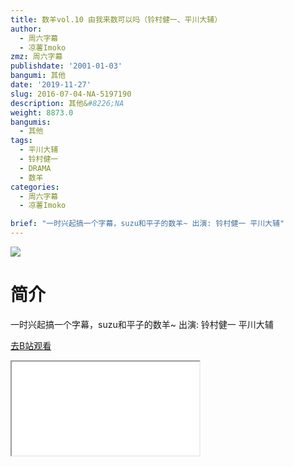 ```yaml
---
title: 数羊vol.10 由我来数可以吗（铃村健一、平川大辅）
author:
  - 周六字幕
  - 凉薯Imoko
zmz: 周六字幕
publishdate: '2001-01-03'
bangumi: 其他
date: '2019-11-27'
slug: 2016-07-04-NA-5197190
description: 其他&#8226;NA
weight: 8873.0
bangumis:
  - 其他
tags:
  - 平川大辅
  - 铃村健一
  - DRAMA
  - 数羊
categories:
  - 周六字幕
  - 凉薯Imoko

brief: "一时兴起搞一个字幕，suzu和平子的数羊~ 出演: 铃村健一 平川大辅"
---
```

![](https://raw.githubusercontent.com/tcgriffith/owaraisite/master/static/tmpimg/afa557e14bc47851511dde26b56cb882f887e225.jpg.480.jpg)
# 简介  
一时兴起搞一个字幕，suzu和平子的数羊~
出演: 铃村健一
        平川大辅  

[去B站观看](https://www.bilibili.com/video/av5197190/)
<div class ="resp-container"><iframe class="testiframe" src="//player.bilibili.com/player.html?aid=5197190"", scrolling="no", allowfullscreen="true" > </iframe></div> 
